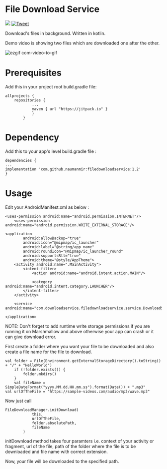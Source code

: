 # File Download Service

[![](https://jitpack.io/v/naumanmir/filedownloadservice.svg)](https://jitpack.io/#naumanmir/filedownloadservice)   [![Tweet](https://img.shields.io/twitter/url/http/shields.io.svg?style=social)](https://twitter.com/intent/tweet?text=Get%20over%20170%20free%20design%20blocks%20based%20on%20Bootstrap%204&url=https://github.com/naumanmir/filedownloadservice)


Download's files in background.
Written in kotlin.

Demo video is showing two files which are downloaded one after the other.

![ezgif com-video-to-gif](https://user-images.githubusercontent.com/29778659/58005671-9b2a4a80-7aff-11e9-8579-f1ab466b2e5e.gif)


# Prerequisites

Add this in your project root build.gradle file:

	allprojects {
		repositories {
				...
				maven { url "https://jitpack.io" }
				}
			}

# Dependency

Add this to your app's level build.gradle file :

	dependencies {
	...
	implementation 'com.github.naumanmir:filedownloadservice:1.2'
	}

# Usage

Edit your AndroidManifest.xml as below : 

	<uses-permission android:name="android.permission.INTERNET"/>
    	<uses-permission android:name="android.permission.WRITE_EXTERNAL_STORAGE"/>
	
	<application
            android:allowBackup="true"
            android:icon="@mipmap/ic_launcher"
            android:label="@string/app_name"
            android:roundIcon="@mipmap/ic_launcher_round"
            android:supportsRtl="true"
            android:theme="@style/AppTheme">
        <activity android:name=".MainActivity">
            <intent-filter>
                <action android:name="android.intent.action.MAIN"/>

                <category android:name="android.intent.category.LAUNCHER"/>
            </intent-filter>
        </activity>
	
		<service android:name="com.downloadservice.filedownloadservice.service.DownloadService"/>
	
    </application>

    

NOTE: Don't forget to add runtime write storage permissions if you are running it on Marshmallow and above otherwise your app can crash or it can give download error.

First create a folder where you want your file to be downloaded and also create a file name for the file to download.

	val folder = File(Environment.getExternalStorageDirectory().toString() + "/" + "HelloWorld")
        if (!folder.exists()) {
            folder.mkdirs()
        }
        val fileName = SimpleDateFormat("yyyy.MM.dd.HH.mm.ss").format(Date()) + ".mp3"
	val urlOfTheFile = "https://sample-videos.com/audio/mp3/wave.mp3"

Now just call
	
	FileDownloadManager.initDownload(
                this,
                urlOfTheFile,
                folder.absolutePath,
                fileName
            )

initDownload method takes four paramters i.e. context of your activity or fragment, url of the file, path of the folder where the file is to be downloaded and file name with correct extension.

Now, your file will be downloaded to the specified path.

